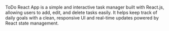 ToDo React App is a simple and interactive task manager built with React.js, allowing users to add, edit, and delete tasks easily. It helps keep track of daily goals with a clean, responsive UI and real-time updates powered by React state management.